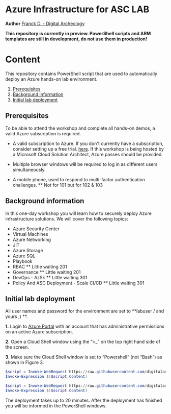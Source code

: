 ﻿# Azure Infrastructure for ASC LAB 
**Author** [Franck D. - Digital Archeology](https://aka.ms/mcra)

**This repository is currently in preview. PowerShell scripts and ARM templates are still in development, do not use them in production!**

# Content
This repository contains PowerShell script that are used to automatically deploy an Azure hands-on lab environment.

1. [Prerequisites](https://github.com/digitalarche/ASC-Lab101#prerequisites)
2. [Background information](https://github.com/digitalarche/ASC-Lab101#background-information)
3. [Initial lab deployment](https://github.com/digitalarche/ASC-Lab101#initial-lab-deployment)

## Prerequisites
To be able to attend the workshop and complete all hands-on demos, a valid Azure subscription is required. 

- A valid subscription to Azure. If you don't currently have a subscription, consider setting up a free trial. [here](https://azure.microsoft.com/en-us/free/).
  If this workshop is being hosted by a Microsoft Cloud Solution Architect, Azure passes should be provided.

- Multiple browser windows will be required to log in as different users simultaneously.

- A mobile phone, used to respond to multi-factor authentication challenges. ** Not for 101 but for 102 & 103

## Background information
In this one-day workshop you will learn how to securely deploy Azure infrastructure solutions. We will cover the following topics:
* Azure Security Center
* Virtual Machines
* Azure Networking
* JIT
* Azure Storage
* Azure SQL
* Playbook
* RBAC     ** Little waiting 201
* Governance ** Little waiting 201 
* DevOps - AzSk ** Little waiting 301
* Policy And ASC Deployment - Scale CI/CD ** Little waiting 301

## Initial lab deployment
All user names and password for the environment are set to **labuser / and yours ;) **.

**1.** Login to [Azure Portal](https://portal.azure.com) with an account that has administrative permissions on an active Azure subscription.

**2.** Open a Cloud Shell window using the “>_”  on the top right hand side of the screen.

**3.** Make sure the Cloud Shell window is set to “Powershell” (not “Bash”) as shown in Figure 3.

```powershell
$script = Invoke-WebRequest https://raw.githubusercontent.com/digitalarche/ASC-Lab101/master/Asclabdeploy.ps1 -UseBasicParsing
Invoke-Expression $($script.Content)
```

```powershell  Script without user create
$script = Invoke-WebRequest https://raw.githubusercontent.com/digitalarche/ASC-Lab101/master/Asclabhq101.ps1 -UseBasicParsing
Invoke-Expression $($script.Content)
```

The deployment takes up to 20 minutes. After the deployment has finished you will be informed in the PowerShell windows.